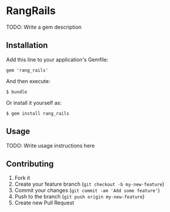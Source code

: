 # RangRails

TODO: Write a gem description

## Installation

Add this line to your application's Gemfile:

    gem 'rang_rails'

And then execute:

    $ bundle

Or install it yourself as:

    $ gem install rang_rails

## Usage

TODO: Write usage instructions here

## Contributing

1. Fork it
2. Create your feature branch (`git checkout -b my-new-feature`)
3. Commit your changes (`git commit -am 'Add some feature'`)
4. Push to the branch (`git push origin my-new-feature`)
5. Create new Pull Request
